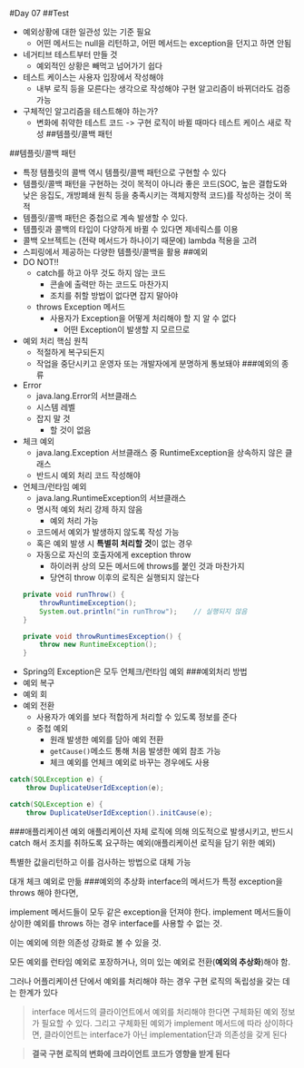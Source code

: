 #Day 07
##Test
- 예외상황에 대한 일관성 있는 기준 필요
	- 어떤 메서드는 null을 리턴하고, 어떤 메서드는 exception을 던지고 하면 안됨
- 네거티브 테스트부터 만들 것
	- 예외적인 상황은 빼먹고 넘어가기 쉽다
- 테스트 케이스는 사용자 입장에서 작성해야
	- 내부 로직 등을 모른다는 생각으로 작성해야 구현 알고리즘이 바뀌더라도 검증 가능
- 구체적인 알고리즘을 테스트해야 하는가?
	- 변화에 취약한 테스트 코드 -> 구현 로직이 바뀔 때마다 테스트 케이스 새로 작성
##템플릿/콜백 패턴

##템플릿/콜백 패턴
- 특정 템플릿의 콜백 역시 템플릿/콜백 패턴으로 구현할 수 있다
- 템플릿/콜백 패턴을 구현하는 것이 목적이 아니라 좋은 코드(SOC, 높은 결합도와 낮은 응집도, 개방폐쇄 원칙 등을 충족시키는 객체지향적 코드)를 작성하는 것이 목적
- 템플릿/콜백 패턴은 중첩으로 계속 발생할 수 있다.
- 템플릿과 콜백의 타입이 다양하게 바뀔 수 있다면 제네릭스를 이용
- 콜백 오브젝트는 (전략 메서드가 하나이기 때문에) lambda 적용을 고려
- 스피링에서 제공하는 다양한 템플릿/콜백을 활용
##예외
- DO NOT!!
	- catch를 하고 아무 것도 하지 않는 코드
		- 콘솔에 출력만 하는 코드도 마찬가지
		- 조치를 취할 방법이 없다면 잡지 말아야
	- throws Exception 메서드
		- 사용자가 Exception을 어떻게 처리해야 할 지 알 수 없다
			- 어떤 Exception이 발생할 지 모르므로
- 예외 처리 핵심 원칙
	- 적절하게 복구되든지
	- 작업을 중단시키고 운영자 또는 개발자에게 분명하게 통보돼야
###예외의 종류
- Error
	- java.lang.Error의 서브클래스
	- 시스템 레벨
	- 잡지 말 것
		- 할 것이 없음
- 체크 예외
	- java.lang.Exception 서브클래스 중 RuntimeException을 상속하지 않은 클래스
	- 반드시 예외 처리 코드 작성해야
- 언체크/런타임 예외
	- java.lang.RuntimeException의 서브클래스
	- 명시적 예외 처리 강제 하지 않음
		- 예외 처리 가능
	- 코드에서 예외가 발생하지 않도록 작성 가능
	- 혹은 예외 발생 시 **특별히 처리할 것**이 없는 경우
	- 자동으로 자신의 호출자에게 exception throw
		- 하이러퀴 상의 모든 메서드에 throws를 붙인 것과 마찬가지
		- 당연히 throw 이후의 로직은 실행되지 않는다
    ```java
	private void runThrow() {
		throwRuntimeException();
		System.out.println("in runThrow");    // 실행되지 않음
	}
	
	private void throwRuntimesException() {
		throw new RuntimeException();
	}
	```
- Spring의 Exception은 모두 언체크/런타임 예외
###예외처리 방법
- 예외 복구
- 예외 회
- 예외 전환
	- 사용자가 예외를 보다 적합하게 처리할 수 있도록 정보를 준다
	- 중첩 예외
		- 원래 발생한 예외를 담아 예외 전환
		- `getCause()`메소드 통해 처음 발생한 예외 참조 가능
		- 체크 예외를 언체크 예외로 바꾸는 경우에도 사용
```java
catch(SQLException e) {
	throw DuplicateUserIdException(e);
```
```java
catch(SQLException e) {
	throw DuplicateUserIdException().initCause(e);
```
###애플리케이션 예외
애플리케이션 자체 로직에 의해 의도적으로 발생시키고, 반드시 catch 해서 조치를 취하도록 요구하는 예외(애플리케이션 로직을 담기 위한 예외)

특별한 값을리턴하고 이를 검사하는 방법으로 대체 가능

대개 체크 예외로 만듦
###예외의 추상화
interface의 메서드가 특정 exception을 throws 해야 한다면,

implement 메서드들이 모두 같은 exception을 던져야 한다. implement 메서드들이 상이한 예외를 throws 하는 경우 interface를 사용할 수 없는 것.

이는 예외에 의한 의존성 강화로 볼 수 있을 것.

모든 예외를 런타임 예외로 포장하거나, 의미 있는 예외로 전환(**예외의 추상화**)해야 함.

그러나 어플리케이션 단에서 예외를 처리해야 하는 경우 구현 로직의 독립성을 갖는 데는 한계가 있다
>interface 메서드의 클라이언트에서 예외를 처리해야 한다면 구체화된 예외 정보가 필요할 수 있다. 그리고 구체화된 예외가 implement 메서드에 따라 상이하다면, 클라이언트는 interface가 아닌 implementation단과 의존성을 갖게 된다

>**결국 구현 로직의 변화에 크라이언트 코드가 영향을 받게 된다**
